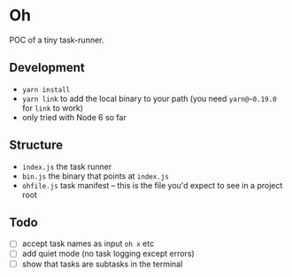 # Oh

POC of a tiny task-runner.

## Development

- `yarn install`
- `yarn link` to add the local binary to your path (you need `yarn@~0.19.0` for `link` to work)
- only tried with Node 6 so far

## Structure
- `index.js` the task runner
- `bin.js` the binary that points at `index.js`
- `ohfile.js` task manifest – this is the file you'd expect to see in a project root

## Todo
- [ ] accept task names as input `oh x` etc
- [ ] add quiet mode (no task logging except errors)
- [ ] show that tasks are subtasks in the terminal
